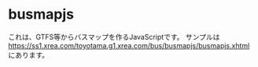 # busmapjs
これは、GTFS等からバスマップを作るJavaScriptです。
サンプルは<a href="https://ss1.xrea.com/toyotama.g1.xrea.com/bus/busmapjs/busmapjs.xhtml">https://ss1.xrea.com/toyotama.g1.xrea.com/bus/busmapjs/busmapjs.xhtml</a>にあります。

